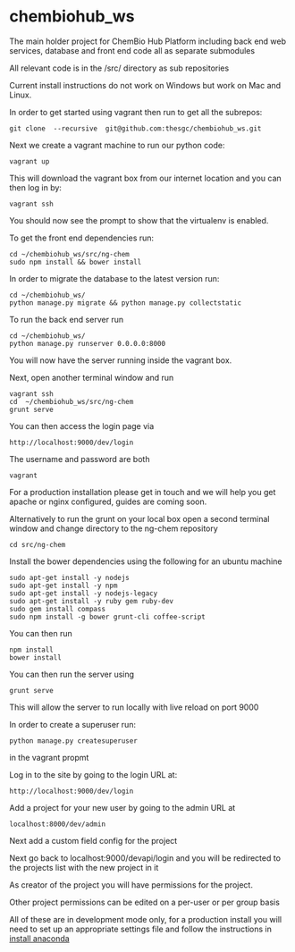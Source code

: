 chembiohub_ws
=============

The main holder project for ChemBio Hub Platform including back end web services, database and front end code all as separate submodules

All relevant code is in the /src/ directory as sub repositories

Current install instructions do not work on Windows but work on Mac and Linux.

In order to get started using vagrant then run to get all the subrepos:

    git clone  --recursive  git@github.com:thesgc/chembiohub_ws.git
  
Next we create a vagrant machine to run our python code:

    vagrant up
  
This will download the vagrant box from our internet location and you can then log in by:

    vagrant ssh
  
You should now see the prompt to show that the  virtualenv is enabled. 


To get the front end dependencies run:

    cd ~/chembiohub_ws/src/ng-chem
    sudo npm install && bower install

In order to migrate the database to the latest version run:

    cd ~/chembiohub_ws/
    python manage.py migrate && python manage.py collectstatic

To run the back end server run

    cd ~/chembiohub_ws/
    python manage.py runserver 0.0.0.0:8000

You will now have the server running inside the vagrant box. 

Next, open another terminal window and run

    vagrant ssh
    cd  ~/chembiohub_ws/src/ng-chem
    grunt serve

You can then access the login page via

    http://localhost:9000/dev/login

The username and password are both

    vagrant



For a production installation please get in touch and we will help you get apache or nginx configured, guides are coming soon.



Alternatively to run the grunt on your local box open a second terminal window and change directory to the ng-chem repository

    cd src/ng-chem

Install the bower dependencies using the following for an ubuntu machine

    sudo apt-get install -y nodejs
    sudo apt-get install -y npm
    sudo apt-get install -y nodejs-legacy
    sudo apt-get install -y ruby gem ruby-dev
    sudo gem install compass
    sudo npm install -g bower grunt-cli coffee-script

You can then run

    npm install
    bower install

You can then run the server using

    grunt serve
   
This will allow the server to run locally with live reload on port 9000

In order to create a superuser run:

    python manage.py createsuperuser
   
in the vagrant propmt

Log in to the site by going to the login URL at:

    http://localhost:9000/dev/login

Add a project for your new user by going to the admin URL at

    localhost:8000/dev/admin
    
Next add a custom field config for the project

    
Next go back to localhost:9000/devapi/login and you will be redirected to the projects list with the new project in it

As creator of the project you will have permissions for the project.

Other project permissions can be edited on a per-user or per group basis




All of these are in development mode only, for a production install you will need to set up an appropriate settings file and follow the instructions in [install anaconda](install_anaconda.rst) 


